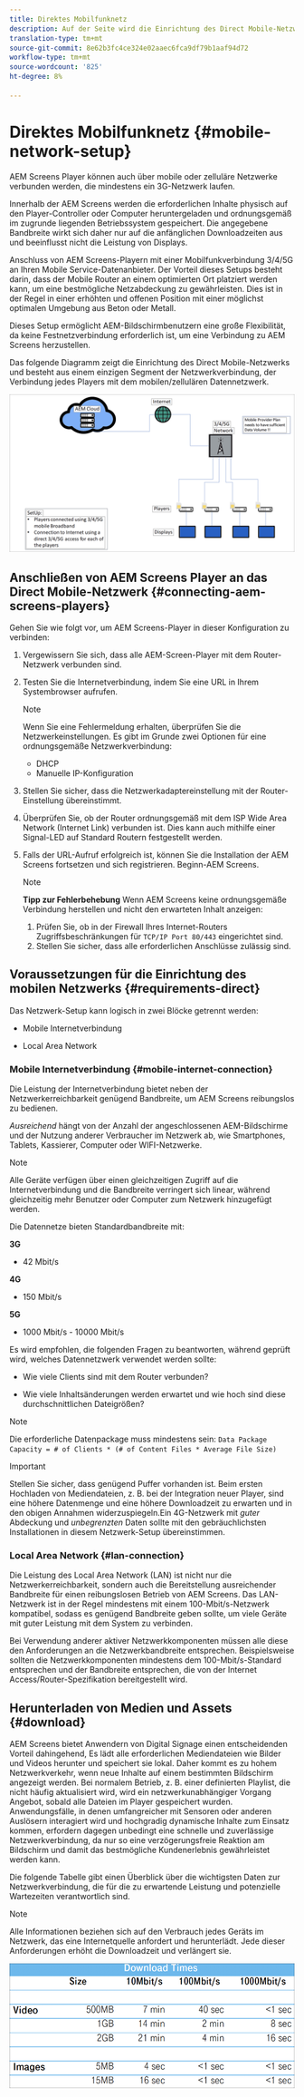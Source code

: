 ```yaml
---
title: Direktes Mobilfunknetz
description: Auf der Seite wird die Einrichtung des Direct Mobile-Netzwerks beschrieben.
translation-type: tm+mt
source-git-commit: 8e62b3fc4ce324e02aaec6fca9df79b1aaf94d72
workflow-type: tm+mt
source-wordcount: '825'
ht-degree: 8%

---
```



# Direktes Mobilfunknetz {#mobile-network-setup}

AEM Screens Player können auch über mobile oder zelluläre Netzwerke verbunden werden, die mindestens ein 3G-Netzwerk laufen.

Innerhalb der AEM Screens werden die erforderlichen Inhalte physisch auf den Player-Controller oder Computer heruntergeladen und ordnungsgemäß im zugrunde liegenden Betriebssystem gespeichert. Die angegebene Bandbreite wirkt sich daher nur auf die anfänglichen Downloadzeiten aus und beeinflusst nicht die Leistung von Displays.

Anschluss von AEM Screens-Playern mit einer Mobilfunkverbindung 3/4/5G an Ihren Mobile Service-Datenanbieter. Der Vorteil dieses Setups besteht darin, dass der Mobile Router an einem optimierten Ort platziert werden kann, um eine bestmögliche Netzabdeckung zu gewährleisten. Dies ist in der Regel in einer erhöhten und offenen Position mit einer möglichst optimalen Umgebung aus Beton oder Metall.

Dieses Setup ermöglicht AEM-Bildschirmbenutzern eine große Flexibilität, da keine Festnetzverbindung erforderlich ist, um eine Verbindung zu AEM Screens herzustellen.

Das folgende Diagramm zeigt die Einrichtung des Direct Mobile-Netzwerks und besteht aus einem einzigen Segment der Netzwerkverbindung, der Verbindung jedes Players mit dem mobilen/zellulären Datennetzwerk.

![](/help/using/assets/direct-mobile-1.png)

## Anschließen von AEM Screens Player an das Direct Mobile-Netzwerk {#connecting-aem-screens-players}

Gehen Sie wie folgt vor, um AEM Screens-Player in dieser Konfiguration zu verbinden:

1. Vergewissern Sie sich, dass alle AEM-Screen-Player mit dem Router-Netzwerk verbunden sind.

1. Testen Sie die Internetverbindung, indem Sie eine URL in Ihrem Systembrowser aufrufen.

   >[!NOTE]
   >Wenn Sie eine Fehlermeldung erhalten, überprüfen Sie die Netzwerkeinstellungen. Es gibt im Grunde zwei Optionen für eine ordnungsgemäße Netzwerkverbindung:
   >* DHCP
   >* Manuelle IP-Konfiguration


1. Stellen Sie sicher, dass die Netzwerkadaptereinstellung mit der Router-Einstellung übereinstimmt.

1. Überprüfen Sie, ob der Router ordnungsgemäß mit dem ISP Wide Area Network (Internet Link) verbunden ist. Dies kann auch mithilfe einer Signal-LED auf Standard Routern festgestellt werden.

1. Falls der URL-Aufruf erfolgreich ist, können Sie die Installation der AEM Screens fortsetzen und sich registrieren. Beginn-AEM Screens.

   >[!NOTE]
   >**Tipp zur Fehlerbehebung**
   >Wenn AEM Screens keine ordnungsgemäße Verbindung herstellen und nicht den erwarteten Inhalt anzeigen:
   >
   >1. Prüfen Sie, ob in der Firewall Ihres Internet-Routers Zugriffsbeschränkungen für `TCP/IP Port 80/443` eingerichtet sind.
   >1. Stellen Sie sicher, dass alle erforderlichen Anschlüsse zulässig sind.



## Voraussetzungen für die Einrichtung des mobilen Netzwerks {#requirements-direct}

Das Netzwerk-Setup kann logisch in zwei Blöcke getrennt werden:

* Mobile Internetverbindung

* Local Area Network

### Mobile Internetverbindung {#mobile-internet-connection}

Die Leistung der Internetverbindung bietet neben der Netzwerkerreichbarkeit genügend Bandbreite, um AEM Screens reibungslos zu bedienen.

*Ausreichend* hängt von der Anzahl der angeschlossenen AEM-Bildschirme und der Nutzung anderer Verbraucher im Netzwerk ab, wie Smartphones, Tablets, Kassierer, Computer oder WIFI-Netzwerke.

>[!NOTE]
>Alle Geräte verfügen über einen gleichzeitigen Zugriff auf die Internetverbindung und die Bandbreite verringert sich linear, während gleichzeitig mehr Benutzer oder Computer zum Netzwerk hinzugefügt werden.

Die Datennetze bieten Standardbandbreite mit:

**3G**
* 42 Mbit/s

**4G**
* 150 Mbit/s

**5G**
* 1000 Mbit/s - 10000 Mbit/s

Es wird empfohlen, die folgenden Fragen zu beantworten, während geprüft wird, welches Datennetzwerk verwendet werden sollte:

* Wie viele Clients sind mit dem Router verbunden?

* Wie viele Inhaltsänderungen werden erwartet und wie hoch sind diese durchschnittlichen Dateigrößen?

>[!NOTE]
>Die erforderliche Datenpackage muss mindestens sein:
`Data Package Capacity = # of Clients * (# of Content Files * Average File Size)`

>[!IMPORTANT]
>Stellen Sie sicher, dass genügend Puffer vorhanden ist.
>Beim ersten Hochladen von Mediendateien, z. B. bei der Integration neuer Player, sind eine höhere Datenmenge und eine höhere Downloadzeit zu erwarten und in den obigen Annahmen widerzuspiegeln.Ein 4G-Netzwerk mit *guter* Abdeckung und *unbegrenzten* Daten sollte mit den gebräuchlichsten Installationen in diesem Netzwerk-Setup übereinstimmen.


### Local Area Network {#lan-connection}

Die Leistung des Local Area Network (LAN) ist nicht nur die Netzwerkerreichbarkeit, sondern auch die Bereitstellung ausreichender Bandbreite für einen reibungslosen Betrieb von AEM Screens. Das LAN-Netzwerk ist in der Regel mindestens mit einem 100-Mbit/s-Netzwerk kompatibel, sodass es genügend Bandbreite geben sollte, um viele Geräte mit guter Leistung mit dem System zu verbinden.

Bei Verwendung anderer aktiver Netzwerkkomponenten müssen alle diese den Anforderungen an die Netzwerkbandbreite entsprechen. Beispielsweise sollten die Netzwerkkomponenten mindestens dem 100-Mbit/s-Standard entsprechen und der Bandbreite entsprechen, die von der Internet Access/Router-Spezifikation bereitgestellt wird.

## Herunterladen von Medien und Assets {#download}

AEM Screens bietet Anwendern von Digital Signage einen entscheidenden Vorteil dahingehend, Es lädt alle erforderlichen Mediendateien wie Bilder und Videos herunter und speichert sie lokal. Daher kommt es zu hohem Netzwerkverkehr, wenn neue Inhalte auf einem bestimmten Bildschirm angezeigt werden.
Bei normalem Betrieb, z. B. einer definierten Playlist, die nicht häufig aktualisiert wird, wird ein netzwerkunabhängiger Vorgang Angebot, sobald alle Dateien im Player gespeichert wurden.
Anwendungsfälle, in denen umfangreicher mit Sensoren oder anderen Auslösern interagiert wird und hochgradig dynamische Inhalte zum Einsatz kommen, erfordern dagegen unbedingt eine schnelle und zuverlässige Netzwerkverbindung, da nur so eine verzögerungsfreie Reaktion am Bildschirm und damit das bestmögliche Kundenerlebnis gewährleistet werden kann.

Die folgende Tabelle gibt einen Überblick über die wichtigsten Daten zur Netzwerkverbindung, die für die zu erwartende Leistung und potenzielle Wartezeiten verantwortlich sind.

>[!NOTE]
>Alle Informationen beziehen sich auf den Verbrauch jedes Geräts im Netzwerk, das eine Internetquelle anfordert und herunterlädt. Jede dieser Anforderungen erhöht die Downloadzeit und verlängert sie.

![](/help/using/assets/download-times-mobile.png)



